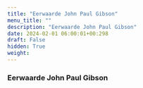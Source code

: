 ```yaml
---
title: "Eerwaarde John Paul Gibson"
menu_title: ""
description: "Eerwaarde John Paul Gibson"
date: 2024-02-01 06:00:01+00:298
draft: False
hidden: True
weight:
---
```

### Eerwaarde John Paul Gibson


